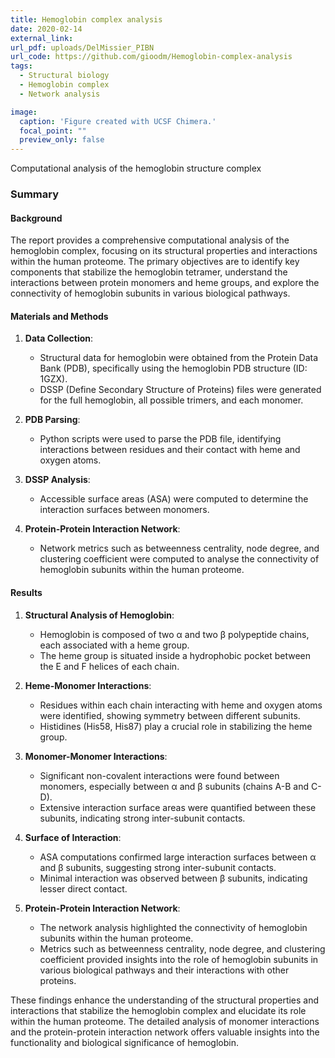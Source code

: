 ```yaml
---
title: Hemoglobin complex analysis
date: 2020-02-14
external_link: 
url_pdf: uploads/DelMissier_PIBN
url_code: https://github.com/gioodm/Hemoglobin-complex-analysis
tags:
  - Structural biology
  - Hemoglobin complex
  - Network analysis

image:
  caption: 'Figure created with UCSF Chimera.'
  focal_point: ""
  preview_only: false
---
```


Computational analysis of the hemoglobin structure complex

### Summary

#### **Background**
The report provides a comprehensive computational analysis of the hemoglobin complex, focusing on its structural properties and interactions within the human proteome. The primary objectives are to identify key components that stabilize the hemoglobin tetramer, understand the interactions between protein monomers and heme groups, and explore the connectivity of hemoglobin subunits in various biological pathways.

#### **Materials and Methods**
1. **Data Collection**:
   - Structural data for hemoglobin were obtained from the Protein Data Bank (PDB), specifically using the hemoglobin PDB structure (ID: 1GZX).
   - DSSP (Define Secondary Structure of Proteins) files were generated for the full hemoglobin, all possible trimers, and each monomer.

2. **PDB Parsing**:
   - Python scripts were used to parse the PDB file, identifying interactions between residues and their contact with heme and oxygen atoms.

3. **DSSP Analysis**:
   - Accessible surface areas (ASA) were computed to determine the interaction surfaces between monomers.

4. **Protein-Protein Interaction Network**:
   - Network metrics such as betweenness centrality, node degree, and clustering coefficient were computed to analyse the connectivity of hemoglobin subunits within the human proteome.

#### **Results**
1. **Structural Analysis of Hemoglobin**:
   - Hemoglobin is composed of two α and two β polypeptide chains, each associated with a heme group.
   - The heme group is situated inside a hydrophobic pocket between the E and F helices of each chain.

2. **Heme-Monomer Interactions**:
   - Residues within each chain interacting with heme and oxygen atoms were identified, showing symmetry between different subunits.
   - Histidines (His58, His87) play a crucial role in stabilizing the heme group.

3. **Monomer-Monomer Interactions**:
   - Significant non-covalent interactions were found between monomers, especially between α and β subunits (chains A-B and C-D).
   - Extensive interaction surface areas were quantified between these subunits, indicating strong inter-subunit contacts.

4. **Surface of Interaction**:
   - ASA computations confirmed large interaction surfaces between α and β subunits, suggesting strong inter-subunit contacts.
   - Minimal interaction was observed between β subunits, indicating lesser direct contact.

5. **Protein-Protein Interaction Network**:
   - The network analysis highlighted the connectivity of hemoglobin subunits within the human proteome.
   - Metrics such as betweenness centrality, node degree, and clustering coefficient provided insights into the role of hemoglobin subunits in various biological pathways and their interactions with other proteins.

These findings enhance the understanding of the structural properties and interactions that stabilize the hemoglobin complex and elucidate its role within the human proteome. The detailed analysis of monomer interactions and the protein-protein interaction network offers valuable insights into the functionality and biological significance of hemoglobin.
